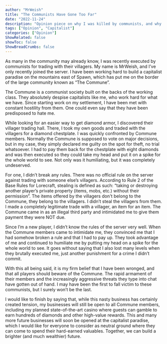 ```yaml
---
author: "MrWeish"
title: "The Communists Have Gone Too Far"
date: "2022-11-24"
description: "Opinion piece on why I was killed by communists, and why I don’t think it was justified."
tags: ["Opinion", "Capitalist"]
categories: ["Opinion"]
ShowRelated: false
showToc: false
ShowBreadCrumbs: false
---
```


As many in the community may already know, I was recently executed by communists for trading with their villagers. My name is MrWeish, and I’ve only recently joined the server. I have been working hard to build a capitalist paradise on the mountains east of Spawn, which has put me on the border of the large community known as “The Commune”.

The Commune is a communist society built on the backs of the working class. They absolutely despise capitalists like me, who work hard for what we have. Since starting work on my settlement, I have been met with constant hostility from them. One could even say that they have been predisposed to hate me.

While looking for an easier way to get diamond armor, I discovered their villager trading hall. There, I took my own goods and traded with the villagers for a diamond chestplate. I was quickly confronted by Commune members. Normally the Commune is supposed to vote on major decisions, but in my case, they simply declared me guilty on the spot for theft, no trial whatsoever. I had to pay them back for the chestplate with eight diamonds and was then executed so they could take my head and put it on a spike for the whole world to see. Not only was it humiliating, but it was completely undeserved.

For one, I didn’t break any rules. There was no official rule on the server against trading with someone else’s villagers. According to Rule 2 of the Base Rules for Lorecraft, stealing is defined as such: “taking or destroying another player’s private property (items, mobs, etc.) without their permission”. The items offered by the villagers don't belong to the Commune, they belong to the villagers. I didn’t steal the villagers from them. I made a completely legitimate trade with a villager, an item for an item. The Commune came in as an illegal third party and intimidated me to give them payment they were NOT due.

Since I’m a new player, I didn’t know the rules of the server very well. When the Commune members came to intimidate me, they convinced me that I had somehow broken a rule and that I had to pay up. They took advantage of me and continued to humiliate me by putting my head on a spike for the whole world to see. It goes without saying that I also lost many levels when they brutally executed me, just another punishment for a crime I didn’t commit.

With this all being said, it is my firm belief that I have been wronged, and that all players should beware of the Commune. The rapid armament of their members and the increasingly aggressive threats they type into chat have gotten out of hand. I may have been the first to fall victim to these communists, but I surely won’t be the last.

I would like to finish by saying that, while this nasty business has certainly created tension, my businesses will still be open to all Commune members, including my planned state-of-the-art casino where guests can gamble to earn hundreds of diamonds and other high-value rewards. This and many more future businesses will soon be opened at the capitalist paradise, which I would like for everyone to consider as neutral ground where they can come to spend their hard-earned valuables. Together, we can build a brighter (and much wealthier) future.